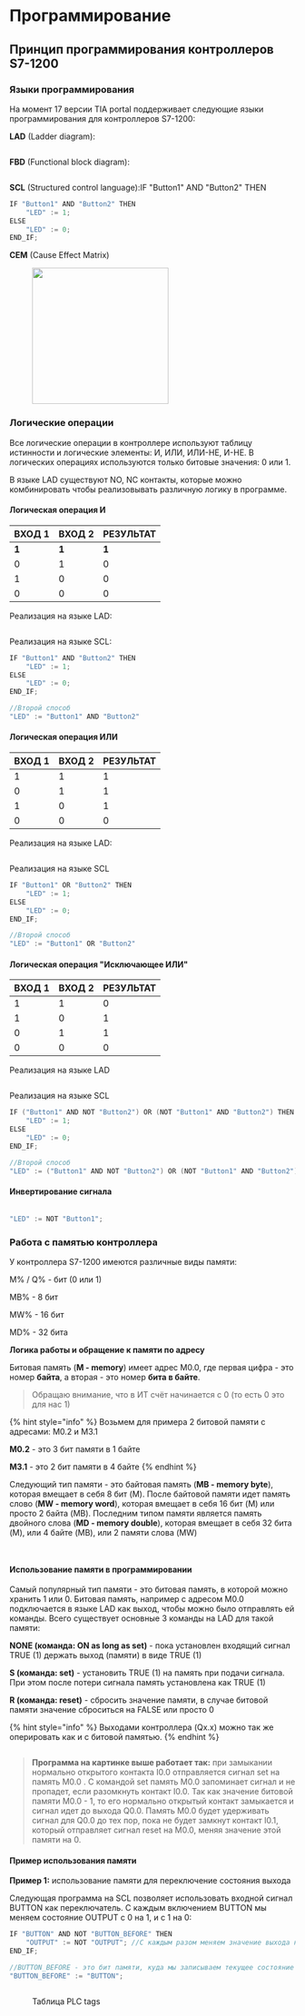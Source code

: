 # Программирование

## Принцип программирования контроллеров S7-1200

### Языки программирования <a href="#about-plc-programming" id="about-plc-programming"></a>

На момент 17 версии TIA portal поддерживает следующие языки программирования для контроллеров S7-1200:

**LAD** (Ladder diagram):

<figure><img src="../../../../../.gitbook/assets/TIA_LAD.png" alt=""><figcaption></figcaption></figure>

**FBD** (Functional block diagram):

<figure><img src="../../../../../.gitbook/assets/TIA_FBD.png" alt=""><figcaption></figcaption></figure>

**SCL** (Structured control language):IF "Button1" AND "Button2" THEN

```cpp
IF "Button1" AND "Button2" THEN
    "LED" := 1;
ELSE
    "LED" := 0;
END_IF;
```

**CEM** (Cause Effect Matrix)

<figure><img src="../../../../../.gitbook/assets/TIA_CEM.png" alt="" width="240"><figcaption></figcaption></figure>

### Логические операции

Все логические операции в контроллере используют таблицу истинности и логические элементы: И, ИЛИ, ИЛИ-НЕ, И-НЕ. В логических операциях используются только битовые значения: 0 или 1.&#x20;

В языке LAD существуют NO, NC контакты, которые можно комбинировать чтобы реализовывать различную логику в программе.

#### Логическая операция И

| ВХОД 1 | ВХОД 2 | РЕЗУЛЬТАТ |
| ------ | ------ | --------- |
| **1**  | **1**  | **1**     |
| 0      | 1      | 0         |
| 1      | 0      | 0         |
| 0      | 0      | 0         |

Реализация на языке LAD:

<figure><img src="../../../../../.gitbook/assets/TIA_AND.png" alt=""><figcaption></figcaption></figure>

Реализация на языке SCL:

```cpp
IF "Button1" AND "Button2" THEN 
    "LED" := 1; 
ELSE 
    "LED" := 0; 
END_IF;

//Второй способ
"LED" := "Button1" AND "Button2"
```

#### Логическая операция ИЛИ

| ВХОД 1 | ВХОД 2 | РЕЗУЛЬТАТ |
| ------ | ------ | --------- |
| 1      | 1      | 1         |
| 0      | 1      | 1         |
| 1      | 0      | 1         |
| 0      | 0      | 0         |

Реализация на языке LAD:

<figure><img src="../../../../../.gitbook/assets/TIA_OR.png" alt=""><figcaption></figcaption></figure>

Реализация на языке SCL

```cpp
IF "Button1" OR "Button2" THEN
    "LED" := 1;
ELSE
    "LED" := 0;
END_IF;

//Второй способ
"LED" := "Button1" OR "Button2"
```

#### **Логическая операция "Исключающее ИЛИ"**

| ВХОД 1 | ВХОД 2 | РЕЗУЛЬТАТ |
| ------ | ------ | --------- |
| 1      | 1      | 0         |
| 1      | 0      | 1         |
| 0      | 1      | 1         |
| 0      | 0      | 0         |

Реализация на языке LAD

<figure><img src="../../../../../.gitbook/assets/TIA_NOT-OR.png" alt=""><figcaption></figcaption></figure>

Реализация на языке SCL

```cpp
IF ("Button1" AND NOT "Button2") OR (NOT "Button1" AND "Button2") THEN
    "LED" := 1;
ELSE
    "LED" := 0;
END_IF;

//Второй способ
"LED" := ("Button1" AND NOT "Button2") OR (NOT "Button1" AND "Button2");
```

#### Инвертирование сигнала



<figure><img src="../../../../../.gitbook/assets/TIA_NOT.png" alt=""><figcaption></figcaption></figure>

```cpp
"LED" := NOT "Button1";
```

### Работа с памятью контроллера

У контроллера S7-1200 имеются различные виды памяти:&#x20;

M% / Q% - бит (0 или 1)

MB% - 8 бит

MW% - 16 бит

MD% - 32 бита

**Логика работы и обращение к памяти по адресу**

Битовая память (**M - memory**) имеет адрес M0.0, где первая цифра - это номер **байта**, а вторая - это номер **бита в байте**.&#x20;

> Обращаю внимание, что в ИТ счёт начинается с 0 (то есть 0 это для нас 1)

{% hint style="info" %}
Возьмем для примера 2 битовой памяти с адресами: M0.2 и M3.1

**M0.2** - это 3 бит памяти в 1 байте

**M3.1** - это 2 бит памяти в 4 байте
{% endhint %}



Следующий тип памяти - это байтовая память (**MB - memory byte**), которая вмещает в себя 8 бит (M). После байтовой памяти идет память слово (**MW - memory word**), которая вмещает в себя 16 бит (M) или просто 2 байта (MB). Последним типом памяти является память двойного слова (**MD - memory double**), которая вмещает в себя 32 бита (M), или 4 байте (MB), или 2 памяти слова (MW)

<figure><img src="../../../../../.gitbook/assets/TIA_memory_fromGL.png" alt=""><figcaption></figcaption></figure>

<figure><img src="../../../../../.gitbook/assets/TIA_memory" alt=""><figcaption></figcaption></figure>

#### Использование памяти в программировании

Самый популярный тип памяти - это битовая память, в которой можно хранить 1 или 0. Битовая память, например с адресом M0.0 подключается в языке LAD как выход, чтобы можно было отправлять ей команды. Всего существует основные 3 команды на LAD для такой памяти:

**NONE (команда: ON as long as set)** - пока установлен входящий сигнал TRUE (1) держать выход (памяти) в виде TRUE (1)

**S (команда: set)** - установить TRUE (1) на память при подачи сигнала. При этом после потери сигнала память установлена как TRUE (1)

**R (команда: reset)** - сбросить значение памяти, в случае битовой памяти значение сброситься на FALSE или просто 0

{% hint style="info" %}
Выходами контроллера (Qx.x) можно так же оперировать как и с битовой памятью.
{% endhint %}

<figure><img src="../../../../../.gitbook/assets/TIA_memory_example.png" alt=""><figcaption></figcaption></figure>

> **Программа на картинке выше работает так:** при замыкании нормально открытого контакта I0.0 отправляется сигнал set на память M0.0 . С командой set память M0.0 запоминает сигнал и не пропадет, если разомкнуть контакт I0.0. Так как значение битовой памяти M0.0 - 1, то его нормально открытый контакт замыкается и сигнал идет до выхода Q0.0. Память M0.0 будет удерживать сигнал для Q0.0 до тех пор, пока не будет замкнут контакт I0.1, который отправляет сигнал reset на M0.0, меняя значение этой памяти на 0.

#### Пример использования памяти

**Пример 1:** использование памяти для переключение состояния выхода

Следующая программа на SCL позволяет использовать входной сигнал BUTTON как переключатель. С каждым включением BUTTON мы меняем состояние OUTPUT с 0 на 1, и с 1 на 0:

```cpp
IF "BUTTON" AND NOT "BUTTON_BEFORE" THEN
    "OUTPUT" := NOT "OUTPUT"; //С каждым разом меняем значение выхода на противоположное значение
END_IF;

//BUTTON_BEFORE - это бит памяти, куда мы записываем текущее состояние BUTTON
"BUTTON_BEFORE" := "BUTTON";
```

<figure><img src="../../../../../.gitbook/assets/TIA_portal_memory_toggle.png" alt=""><figcaption><p>Таблица PLC tags</p></figcaption></figure>
